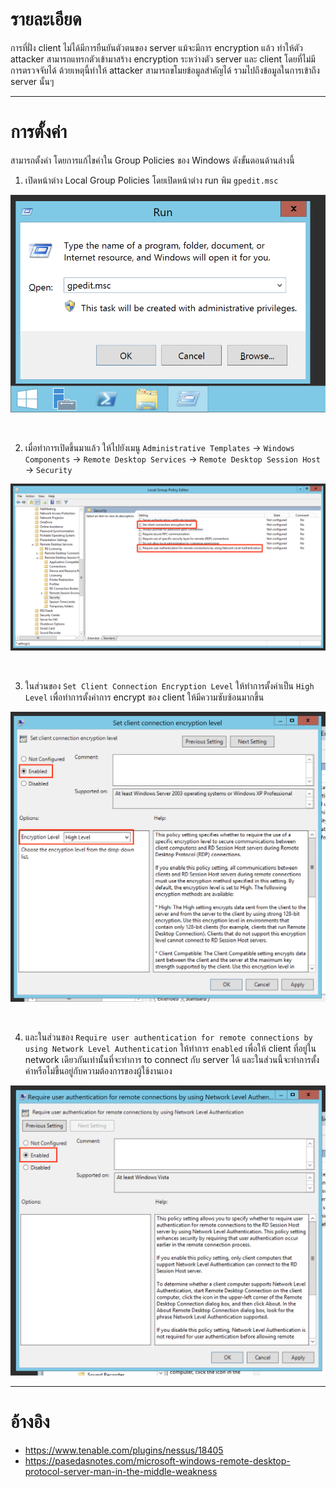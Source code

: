 # รายละเอียด
การที่ฝั่ง client ไม่ได้มีการยืนยันตัวตนของ server แม้จะมีการ encryption แล้ว ทำให้ตัว attacker สามารถแทรกตัวเข้ามาสร้าง encryption ระหว่างตัว server และ client โดยที่ไม่มีการตรวจจับได้ ด้วยเหตุนี้ทำให้ attacker สามารถขโมยข้อมูลสำคัญได้ รวมไปถึงข้อมูลในการเข้าถึง server นั้นๆ
*****

# การตั้งค่า
สามารถตั้งค่า โดยการแก้ไขค่าใน Group Policies ของ Windows ดังขั้นตอนด้านล่างนี้

1. เปิดหน้าต่าง Local Group Policies โดยเปิดหน้าต่าง run พิม `gpedit.msc`

![](./img/rdp1.png)

<br/>

2. เมื่อทำการเปิดขึ้นมาแล้ว ให้ไปยังเมนู `Administrative Templates` -> `Windows Components` -> `Remote Desktop Services` -> `Remote Desktop Session Host` -> `Security` 

![](./img/rdp2.png)

<br/>

3. ในส่วนของ `Set Client Connection Encryption Level` ให้ทำการตั้งค่าเป็น `High Level` เพื่อทำการตั้งค่าการ encrypt ของ client ให้มีความซับซ้อนมากขึ้น

![](./img/rdp3.png)

<br/>

4. และในส่วนของ `Require user authentication for remote connections by using Network Level Authentication` ให้ทำการ `enabled` เพื่อให้ client ที่อยู่ใน network เดียวกันเท่านั้นที่จะทำการ to connect กับ server ได้ และในส่วนนี้จะทำการตั้งค่าหรือไม่ขึ้นอยู่กับความต้องการของผู้ใช้งานเอง

![](./img/rdp4.png)

*****

# อ้างอิง

* https://www.tenable.com/plugins/nessus/18405
* https://pasedasnotes.com/microsoft-windows-remote-desktop-protocol-server-man-in-the-middle-weakness